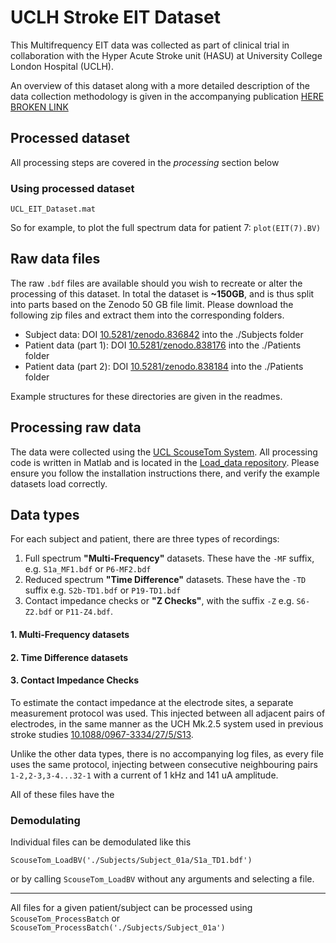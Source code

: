 # UCLH Stroke EIT Dataset
This Multifrequency EIT data was collected as part of clinical trial in collaboration with the Hyper Acute Stroke unit (HASU) at University College London Hospital (UCLH).

An overview of this dataset along with a more detailed description of the data collection methodology is given in the accompanying publication [HERE BROKEN LINK](badbad)

## Processed dataset



All processing steps are covered in the _processing_ section below


### Using processed dataset

`UCL_EIT_Dataset.mat`

So for example, to plot the full spectrum data for patient 7: `plot(EIT(7).BV)`

## Raw data files
The raw `.bdf` files are available should you wish to recreate or alter the processing of this dataset. In total the dataset is **~150GB**, and is thus split into parts based on the Zenodo 50 GB file limit.  Please download the following zip files and extract them into the corresponding folders.

-   Subject data:  DOI [10.5281/zenodo.836842](10.5281/zenodo.836842) into the ./Subjects folder
-   Patient data (part 1): DOI [10.5281/zenodo.838176](10.5281/zenodo.838176) into the ./Patients folder
-   Patient data (part 2): DOI [10.5281/zenodo.838184](10.5281/zenodo.838184) into the ./Patients folder

Example structures for these directories are given in the readmes.

## Processing raw data
The data were collected using the [UCL ScouseTom System](https://github.com/EIT-team/ScouseTom). All processing code is written in Matlab and is located in the [Load_data repository](https://github.com/EIT-team/Load_data). Please ensure you follow the installation instructions there, and verify the example datasets load correctly.

## Data types
For each subject and patient, there are three types of recordings:

1.  Full spectrum **"Multi-Frequency"** datasets. These have the `-MF` suffix, e.g. `S1a_MF1.bdf` or `P6-MF2.bdf`
2.  Reduced spectrum **"Time Difference"** datasets. These have the `-TD` suffix e.g. `S2b-TD1.bdf` or `P19-TD1.bdf`
3.  Contact impedance checks  or **"Z Checks"**, with the suffix `-Z` e.g. `S6-Z2.bdf` or `P11-Z4.bdf`.

#### 1. Multi-Frequency datasets


#### 2. Time Difference datasets

#### 3. Contact Impedance Checks
To estimate the contact impedance at the electrode sites, a separate measurement protocol was used. This injected between all adjacent pairs of electrodes, in the same manner as the UCH Mk.2.5 system used in previous stroke studies [10.1088/0967-3334/27/5/S13](10.1088/0967-3334/27/5/S13).

Unlike the other data types, there is no accompanying log files, as every file uses the same protocol, injecting between consecutive neighbouring pairs `1-2,2-3,3-4...32-1` with a current of 1 kHz and 141 uA amplitude.

All of these files have the





### Demodulating

Individual files can be demodulated like this
```
ScouseTom_LoadBV('./Subjects/Subject_01a/S1a_TD1.bdf')
```

or by calling `ScouseTom_LoadBV` without any arguments and selecting a file.

-----
All files for a given patient/subject can be processed using `ScouseTom_ProcessBatch` or `ScouseTom_ProcessBatch('./Subjects/Subject_01a')`

